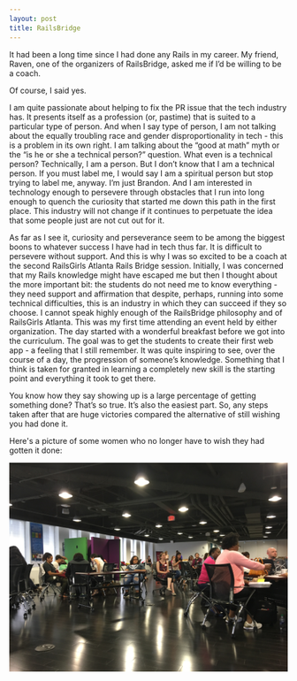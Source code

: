 ```yaml
---
layout: post
title: RailsBridge
---
```


It had been a long time since I had done any Rails in my career. My friend, Raven, one of the organizers of RailsBridge, asked me if I’d be willing to be a coach. 

Of course, I said yes.

I am quite passionate about helping to fix the PR issue that the tech industry has. It presents itself as a profession (or, pastime) that is suited to a particular type of person. And when I say type of person, I am not talking about the equally troubling race and gender disproportionality in tech - this is a problem in its own right. I am talking about the “good at math” myth or the “is he or she a technical person?” question. What even is a technical person? Technically, I am a person. But I don’t know that I am a technical person. If you must label me, I would say I am a spiritual person but stop trying to label me, anyway. I’m just Brandon. And I am interested in technology enough to persevere through obstacles that I run into long enough to quench the curiosity that started me down this path in the first place. This industry will not change if it continues to perpetuate the idea that some people just are not cut out for it.

As far as I see it, curiosity and perseverance seem to be among the biggest boons to whatever success I have had in tech thus far. It is difficult to persevere without support. And this is why I was so excited to be a coach at the second RailsGirls Atlanta Rails Bridge session. Initially, I was concerned that my Rails knowledge might have escaped me but then I thought about the more important bit: the students do not need me to know everything - they need support and affirmation that despite, perhaps, running into some technical difficulties, this is an industry in which they can succeed if they so choose. I cannot speak highly enough of the RailsBridge philosophy and of RailsGirls Atlanta. This was my first time attending an event held by either organization. The day started with a wonderful breakfast before we got into the curriculum. The goal was to get the students to create their first web app - a feeling that I still remember. It was quite inspiring to see, over the course of a day, the progression of someone’s knowledge. Something that I think is taken for granted in learning a completely new skill is the starting point and everything it took to get there.

You know how they say showing up is a large percentage of getting something done? That’s so true. It’s also the easiest part. So, any steps taken after that are huge victories compared the alternative of still wishing you had done it. 

Here's a picture of some women who no longer have to wish they had gotten it done:

![](/assets/railsbridge.jpg)